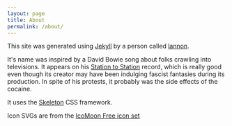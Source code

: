 ```yaml
---
layout: page
title: About
permalink: /about/
---
```


This site was generated using [Jekyll](https://jekyllrb.com/) by a person called [lannon](http://github.com/lannon).

It's name was inspired by a David Bowie song about folks crawling into televisions. It appears on his [Station to Station](https://www.discogs.com/David-Bowie-Station-To-Station/release/374969) record, which is really good even though its creator may have been indulging fascist fantasies during its production. In spite of his protests, it probably was the side effects of the cocaine. 

It uses the [Skeleton](http://getskeleton.com/) CSS framework.

Icon SVGs are from the [IcoMoon Free icon set](https://icomoon.io/app/#/select)
